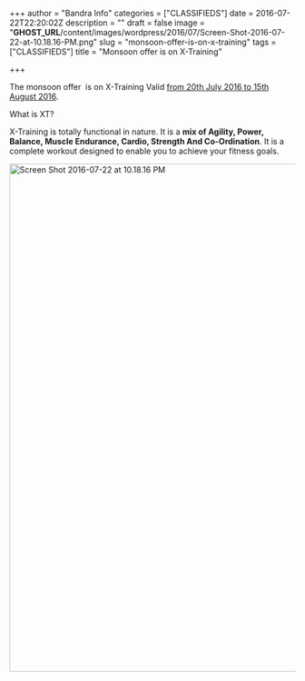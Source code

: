 +++
author = "Bandra Info"
categories = ["CLASSIFIEDS"]
date = 2016-07-22T22:20:02Z
description = ""
draft = false
image = "__GHOST_URL__/content/images/wordpress/2016/07/Screen-Shot-2016-07-22-at-10.18.16-PM.png"
slug = "monsoon-offer-is-on-x-training"
tags = ["CLASSIFIEDS"]
title = "Monsoon offer is on X-Training"

+++


<p>The monsoon offer  is on X-Training Valid <a href="https://airmail.calendar/2016-07-20%2012:00:00%20IST">from 20th July 2016 to 15th August 2016</a>.</p>
<p>What is XT?</p>
<p>X-Training is totally functional in nature. It is a <strong>mix of Agility, Power, Balance, Muscle Endurance, Cardio, Strength And Co-Ordination</strong>. It is a complete workout designed to enable you to achieve your fitness goals.</p>
<p><img loading="lazy" class="aligncenter size-full wp-image-9463" src="https://i2.wp.com/bandra.info/wp-content/uploads/2016/07/Screen-Shot-2016-07-22-at-10.18.16-PM.png?resize=636%2C895&#038;ssl=1" alt="Screen Shot 2016-07-22 at 10.18.16 PM" width="636" height="895" srcset="https://i2.wp.com/bandra.info/wp-content/uploads/2016/07/Screen-Shot-2016-07-22-at-10.18.16-PM.png?w=636&amp;ssl=1 636w, https://i2.wp.com/bandra.info/wp-content/uploads/2016/07/Screen-Shot-2016-07-22-at-10.18.16-PM.png?resize=355%2C500&amp;ssl=1 355w" sizes="(max-width: 636px) 100vw, 636px" data-recalc-dims="1" /></p>



